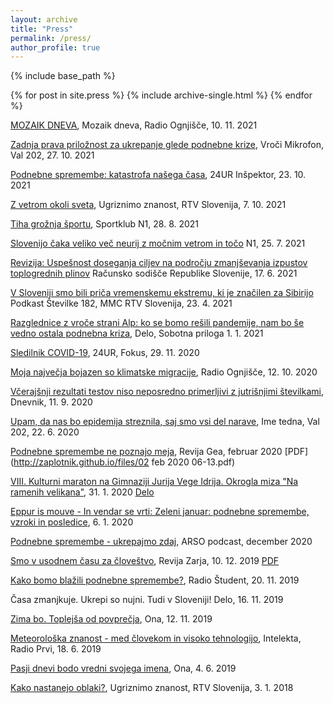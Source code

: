 ```yaml
---
layout: archive
title: "Press"
permalink: /press/
author_profile: true
---
```


{% include base_path %}


{% for post in site.press %}
  {% include archive-single.html %}
{% endfor %}

[MOZAIK DNEVA](https://avdio.ognjisce.si/cikel/informativne_oddaje), Mozaik dneva, Radio Ognjišče, 10. 11. 2021

[Zadnja prava priložnost za ukrepanje glede podnebne krize](https://val202.rtvslo.si/2021/10/vroci-mikrofon-331/), Vroči Mikrofon, Val 202, 27. 10. 2021

[Podnebne spremembe: katastrofa našega časa](https://www.24ur.com/novice/inspektor/podnebne-spremembe-katastrofa-nasega-casa.html), 24UR Inšpektor,  23. 10. 2021

[Z vetrom okoli sveta](https://4d.rtvslo.si/arhiv/ugriznimo-znanost/174811400), Ugriznimo znanost, RTV Slovenija, 7. 10. 2021

[Tiha grožnja športu](https://sportklub.n1info.si/drugi-sporti/podnebne-spremembe-sport/), Sportklub N1, 28. 8. 2021

[Slovenijo čaka veliko več neurij z močnim vetrom in točo](https://n1info.si/poglobljeno/dr-ziga-zaplotnik-slovenijo-caka-veliko-vec-neurij-z-mocnim-vetrom-in-toco/) N1, 25. 7. 2021

[Revizija: Uspešnost doseganja ciljev na področju zmanjševanja izpustov toplogrednih plinov](https://www.youtube.com/watch?v=0XdUHwSD628) Računsko sodišče Republike Slovenije, 17. 6. 2021

[V Sloveniji smo bili priča vremenskemu ekstremu, ki je značilen za Sibirijo](https://www.rtvslo.si/stevilke/v-sloveniji-smo-bili-prica-vremenskemu-ekstremu-ki-je-znacilen-za-sibirijo/577592) Podkast Številke 182, MMC RTV Slovenija, 23. 4. 2021

[Razglednice z vroče strani Alp: ko se bomo rešili pandemije, nam bo še vedno ostala podnebna kriza](https://www.delo.si/sobotna-priloga/razglednice-z-vroce-strani-alp/), Delo, Sobotna priloga  1. 1. 2021

[Sledilnik COVID-19](https://www.24ur.com/novice/fokus/sledilnik-covid-19.html), 24UR, Fokus, 29. 11. 2020

[Moja največja bojazen so klimatske migracije](https://radio.ognjisce.si/sl/231/novice/32181/dr-ziga-zaplotnik-moja-najvecja-bojazen-so-klimatske-migracije.htm), Radio Ognjišče, 12. 10. 2020

[Včerajšnji rezultati testov niso neposredno primerljivi z jutrišnjimi številkami](https://www.dnevnik.si/1042938517/slovenija/vcerajsnji-rezultati-testov-niso-neposredno-primerljivi-z-jutrisnjimi-stevilkami), Dnevnik, 11. 9. 2020

[Upam, da nas bo epidemija streznila, saj smo vsi del narave](https://val202.rtvslo.si/2020/06/predstavitev-kandidatov-107/), Ime tedna, Val 202, 22. 6. 2020

[Podnebne spremembe ne poznajo meja](https://repozitorij.uni-lj.si/Dokument.php?id=127208&lang=slv), Revija Gea, februar 2020 [PDF](http://zaplotnik.github.io/files/02 feb 2020 06-13.pdf)

[VIII. Kulturni maraton na Gimnaziji Jurija Vege Idrija. Okrogla miza "Na ramenih velikana"](https://www.idrija.com/scopoli-na-kulturnem-maratonu), 31. 1. 2020 [Delo](https://www.delo.si/kultura/razno/scopoli-kot-navdih-in-ne-historicna-obveza-274591.html)

[Eppur is mouve - In vendar se vrti: Zeleni januar: podnebne spremembe, vzroki in posledice](https://4d.rtvslo.si/arhiv/eppur-si-muove-in-vendar-se-vrti/174662873), 6. 1. 2020

[Podnebne spremembe - ukrepajmo zdaj](http://meteo.arso.gov.si/uploads/probase/www/fproduct/media/sl/podcast/podcast_20191204_ep027.mp3), ARSO podcast, december 2020

[Smo v usodnem času za človeštvo](https://revijazarja.si/clanek/zgodbe/5dee3441f3ac2/smo-v-usodnem-casu-za-clovestvo), Revija Zarja, 10. 12. 2019 [PDF](http://zaplotnik.github.io/files/12_14_Zarja_Jana_50.pdf)

[Kako bomo blažili podnebne spremembe?](https://radiostudent.si/znanost/zr-intervju/kako-bomo-bla%C5%BEili-podnebne-spremembe), Radio Študent, 20. 11. 2019

Časa zmanjkuje. Ukrepi so nujni. Tudi v Sloveniji! Delo, 16. 11. 2019

[Zima bo. Toplejša od povprečja](https://onaplus.delo.si/kaksno-vreme-nas-caka-zima-bo-toplejsa-od-povprecja), Ona, 12. 11. 2019

[Meteorološka znanost - med človekom in visoko tehnologijo](https://radioprvi.rtvslo.si/2019/06/intelekta-157/), Intelekta, Radio Prvi, 18. 6. 2019

[Pasji dnevi bodo vredni svojega imena](https://onaplus.delo.si/pasji-dnevi-bodo-vredni-svojega-imena), Ona, 4. 6. 2019

[Kako nastanejo oblaki?](https://4d.rtvslo.si/arhiv/ugriznimo-znanost/174514413), Ugriznimo znanost, RTV Slovenija, 3. 1. 2018
